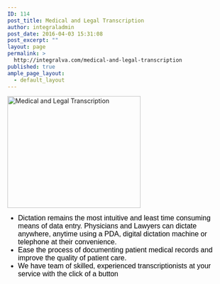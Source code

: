 ```yaml
---
ID: 114
post_title: Medical and Legal Transcription
author: integraladmin
post_date: 2016-04-03 15:31:08
post_excerpt: ""
layout: page
permalink: >
  http://integralva.com/medical-and-legal-transcription
published: true
ample_page_layout:
  - default_layout
---
```

<img class="size-medium wp-image-115 alignleft" src="http://integralva.com/wp-content/uploads/2016/04/Medical-and-Legal-Transcription-1-300x252.png" alt="Medical and Legal Transcription" width="300" height="252" />
<ul>
	<li><span style="font-family: 'trebuchet ms', geneva, sans-serif; font-size: 12pt; color: #000000;">Dictation remains the most intuitive and least time consuming means of data entry. Physicians and Lawyers can dictate anywhere, anytime using a PDA, digital dictation machine or telephone at their convenience.</span></li>
	<li><span style="font-family: 'trebuchet ms', geneva, sans-serif; font-size: 12pt; color: #000000;">Ease the process of documenting patient medical records and improve the quality of patient care.</span></li>
	<li><span style="font-family: 'trebuchet ms', geneva, sans-serif; font-size: 12pt; color: #000000;">We have team of skilled, experienced transcriptionists at your service with the click of a button</span></li>
</ul>